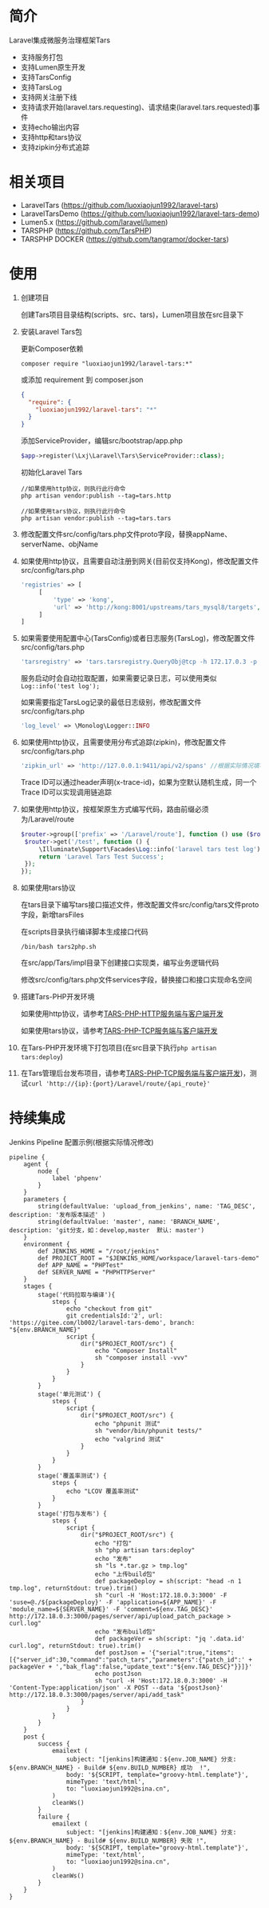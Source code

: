 # 简介
Laravel集成微服务治理框架Tars
* 支持服务打包
* 支持Lumen原生开发
* 支持TarsConfig
* 支持TarsLog
* 支持网关注册下线
* 支持请求开始(laravel.tars.requesting)、请求结束(laravel.tars.requested)事件
* 支持echo输出内容
* 支持http和tars协议
* 支持zipkin分布式追踪

# 相关项目
* LaravelTars (https://github.com/luoxiaojun1992/laravel-tars)
* LaravelTarsDemo (https://github.com/luoxiaojun1992/laravel-tars-demo)
* Lumen5.x (https://github.com/laravel/lumen)
* TARSPHP (https://github.com/TarsPHP)
* TARSPHP DOCKER (https://github.com/tangramor/docker-tars)

# 使用
1. 创建项目

   创建Tars项目目录结构(scripts、src、tars)，Lumen项目放在src目录下

2. 安装Laravel Tars包

   更新Composer依赖

   ```shell
   composer require "luoxiaojun1992/laravel-tars:*"
   ```

   或添加 requirement 到 composer.json

   ```json
   {
     "require": {
       "luoxiaojun1992/laravel-tars": "*"
     }
   }
   ```

   添加ServiceProvider，编辑src/bootstrap/app.php
   
   ```php
   $app->register(\Lxj\Laravel\Tars\ServiceProvider::class);
   ```
   
   初始化Laravel Tars

   ```
   //如果使用http协议，则执行此行命令
   php artisan vendor:publish --tag=tars.http

   //如果使用tars协议，则执行此行命令
   php artisan vendor:publish --tag=tars.tars
   ```

3. 修改配置文件src/config/tars.php文件proto字段，替换appName、serverName、objName

4. 如果使用http协议，且需要自动注册到网关(目前仅支持Kong)，修改配置文件src/config/tars.php

   ```php
   'registries' => [
        [
            'type' => 'kong',
            'url' => 'http://kong:8001/upstreams/tars_mysql8/targets', //根据实际情况填写
        ]
   ]
   ```

5. 如果需要使用配置中心(TarsConfig)或者日志服务(TarsLog)，修改配置文件src/config/tars.php

   ```php
   'tarsregistry' => 'tars.tarsregistry.QueryObj@tcp -h 172.17.0.3 -p 17890' //根据实际情况填写，TarsConfig配置文件名称固定为'tars'
   ```
   
   服务启动时会自动拉取配置，如果需要记录日志，可以使用类似```Log::info('test log');```
   
   如果需要指定TarsLog记录的最低日志级别，修改配置文件src/config/tars.php
   
   ```php
   'log_level' => \Monolog\Logger::INFO
   ```

6. 如果使用http协议，且需要使用分布式追踪(zipkin)，修改配置文件src/config/tars.php

   ```php
   'zipkin_url' => 'http://127.0.0.1:9411/api/v2/spans' //根据实际情况填写
   ```

   Trace ID可以通过header声明(x-trace-id)，如果为空默认随机生成，同一个Trace ID可以实现调用链追踪

7. 如果使用http协议，按框架原生方式编写代码，路由前缀必须为/Laravel/route

   ```php
   $router->group(['prefix' => '/Laravel/route'], function () use ($router) {
    $router->get('/test', function () {
        \Illuminate\Support\Facades\Log::info('laravel tars test log');
        return 'Laravel Tars Test Success';
    });
   });
   ```

8. 如果使用tars协议

   在tars目录下编写tars接口描述文件，修改配置文件src/config/tars文件proto字段，新增tarsFiles

   在scripts目录执行编译脚本生成接口代码

   ```shell
   /bin/bash tars2php.sh
   ```

   在src/app/Tars/impl目录下创建接口实现类，编写业务逻辑代码

   修改src/config/tars.php文件services字段，替换接口和接口实现命名空间

9. 搭建Tars-PHP开发环境

   如果使用http协议，请参考[TARS-PHP-HTTP服务端与客户端开发](https://tangramor.gitlab.io/tars-docker-guide/3.TARS-PHP-HTTP%E6%9C%8D%E5%8A%A1%E7%AB%AF%E4%B8%8E%E5%AE%A2%E6%88%B7%E7%AB%AF%E5%BC%80%E5%8F%91/)

   如果使用tars协议，请参考[TARS-PHP-TCP服务端与客户端开发](https://tangramor.gitlab.io/tars-docker-guide/2.TARS-PHP-TCP%E6%9C%8D%E5%8A%A1%E7%AB%AF%E4%B8%8E%E5%AE%A2%E6%88%B7%E7%AB%AF%E5%BC%80%E5%8F%91/)

10. 在Tars-PHP开发环境下打包项目(在src目录下执行```php artisan tars:deploy```)

11. 在Tars管理后台发布项目，请参考[TARS-PHP-TCP服务端与客户端开发](https://tangramor.gitlab.io/tars-docker-guide/2.TARS-PHP-TCP%E6%9C%8D%E5%8A%A1%E7%AB%AF%E4%B8%8E%E5%AE%A2%E6%88%B7%E7%AB%AF%E5%BC%80%E5%8F%91/))，测试```curl 'http://{ip}:{port}/Laravel/route/{api_route}'```

# 持续集成
Jenkins Pipeline 配置示例(根据实际情况修改)
```
pipeline {
    agent {
        node {
            label 'phpenv'
        }
    }
    parameters { 
        string(defaultValue: 'upload_from_jenkins', name: 'TAG_DESC', description: '发布版本描述' )
        string(defaultValue: 'master', name: 'BRANCH_NAME', description: 'git分支，如：develop,master  默认: master')
    }
    environment {
        def JENKINS_HOME = "/root/jenkins"
        def PROJECT_ROOT = "$JENKINS_HOME/workspace/laravel-tars-demo"
        def APP_NAME = "PHPTest"
        def SERVER_NAME = "PHPHTTPServer"
    }
    stages {
        stage('代码拉取与编译'){
            steps {
                echo "checkout from git"
                git credentialsId:'2', url: 'https://gitee.com/lb002/laravel-tars-demo', branch: "${env.BRANCH_NAME}"
                script {
                    dir("$PROJECT_ROOT/src") {
                        echo "Composer Install"
                        sh "composer install -vvv"
                    }
                }
            }
        }
        stage('单元测试') {
            steps {
                script {
                    dir("$PROJECT_ROOT/src") {
                        echo "phpunit 测试"
                        sh "vendor/bin/phpunit tests/"
                        echo "valgrind 测试"
                    }
                }
            }
        }
        stage('覆盖率测试') {
            steps {
                echo "LCOV 覆盖率测试"
            }
        }
        stage('打包与发布') {
            steps {
                script {
                    dir("$PROJECT_ROOT/src") {
                        echo "打包"
                        sh "php artisan tars:deploy"
                        echo "发布"
                        sh "ls *.tar.gz > tmp.log"
                        echo "上传build包"
                        def packageDeploy = sh(script: "head -n 1 tmp.log", returnStdout: true).trim()
                        sh "curl -H 'Host:172.18.0.3:3000' -F 'suse=@./${packageDeploy}' -F 'application=${APP_NAME}' -F 'module_name=${SERVER_NAME}' -F 'comment=${env.TAG_DESC}' http://172.18.0.3:3000/pages/server/api/upload_patch_package > curl.log"
                        echo "发布build包"
                        def packageVer = sh(script: "jq '.data.id' curl.log", returnStdout: true).trim()
                        def postJson = '{"serial":true,"items":[{"server_id":30,"command":"patch_tars","parameters":{"patch_id":' + packageVer + ',"bak_flag":false,"update_text":"${env.TAG_DESC}"}}]}'
                        echo postJson
                        sh "curl -H 'Host:172.18.0.3:3000' -H 'Content-Type:application/json' -X POST --data '${postJson}' http://172.18.0.3:3000/pages/server/api/add_task"
                    }
                }
            }
        }
    }
    post {
        success {
            emailext (
                subject: "[jenkins]构建通知：${env.JOB_NAME} 分支: ${env.BRANCH_NAME} - Build# ${env.BUILD_NUMBER} 成功  !",
                body: '${SCRIPT, template="groovy-html.template"}',
                mimeType: 'text/html',
                to: "luoxiaojun1992@sina.cn",
            )
            cleanWs()
        }
        failure {
            emailext (
                subject: "[jenkins]构建通知：${env.JOB_NAME} 分支: ${env.BRANCH_NAME} - Build# ${env.BUILD_NUMBER} 失败 !",
                body: '${SCRIPT, template="groovy-html.template"}',
                mimeType: 'text/html',
                to: "luoxiaojun1992@sina.cn",
            )
            cleanWs()
        }
    }
}
```

